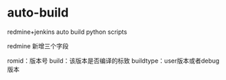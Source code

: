 # auto-build
redmine+jenkins auto build python scripts

redmine 新增三个字段

romid：版本号
build：该版本是否编译的标致
buildtype：user版本或者debug版本

